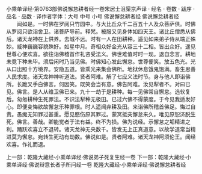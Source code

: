 小乘单译经·第0763部佛说懈怠耕者经一卷宋居士沮渠京声译
· 经名 · 卷数 · 跋序
· 品名 · 品数 · 译作者字体：大号 中号 小号
佛说懈怠耕者经
佛说懈怠耕者经
　　闻如是。一时佛在罗阅只竹园中。与大比丘众千二百五十人及众菩萨俱。时佛从罗阅只欲诣舍卫。诸菩萨导前。释梵。被服又见身体如四天王。诸比丘僧悉从佛后。诸天龙神在上供养。去城不远。时有一人在田耕种。遥见如来弟子侍从端正殊妙。威神巍巍容貌殊好。如星中月。奇相众好金光从容三十二相。皆出众好。遥见世尊心便欢喜。欲往诣佛稽首作礼咨受法义。佛世难值时时一现。退自念言。耕地未竟下种未毕。须后闲时乃当见佛。时佛知心发此懈怠。世尊便笑。放五色光。光从口出照十方境界。安隐五道。皆乘光来集会佛所。地狱休息饿鬼饱满。畜生思善人民求度。诸天龙神神听道法。贤者阿难。解了七应义法时节。身与他人即诣佛所。长跪叉手白佛言。何因笑。既笑会当有意。佛告阿难。汝见犁者不。对曰已见。佛言。是人从维卫佛已来。九十一劫于是耕种。每一见佛常自懈怠。选软复后。匆匆耕种生死罪法。不识法犁种无极田。已过六佛不得蒙度。于今见我适发好心。即便变悔欲故懈怠乐种罪根。时人遥闻弃耕及田。来诣佛所稽首佛足。悔过自责。愚痴无知罪过甚重。愿见愍伤原其罪过。蒙冥抵突懈怠来久。唯见原恕济脱生死。佛言。善哉。卿能觉者于法有益。终不为损。佛为说经。示懈怠之垢精进之利。踊跃欢喜立不退转。诸天龙神无央数千。皆发无上正真道意。以故学道常当精进莫为懈怠。宛转生死动有劫数。佛说如是。贤者阿难。诸天龙神阿须伦王。闻经欢喜。作礼而退。

上一部：乾隆大藏经·小乘单译经·佛说弟子死复生经一卷
下一部：乾隆大藏经·小乘单译经·佛说辩意长者子所问经一卷
乾隆大藏经·小乘单译经·佛说懈怠耕者经